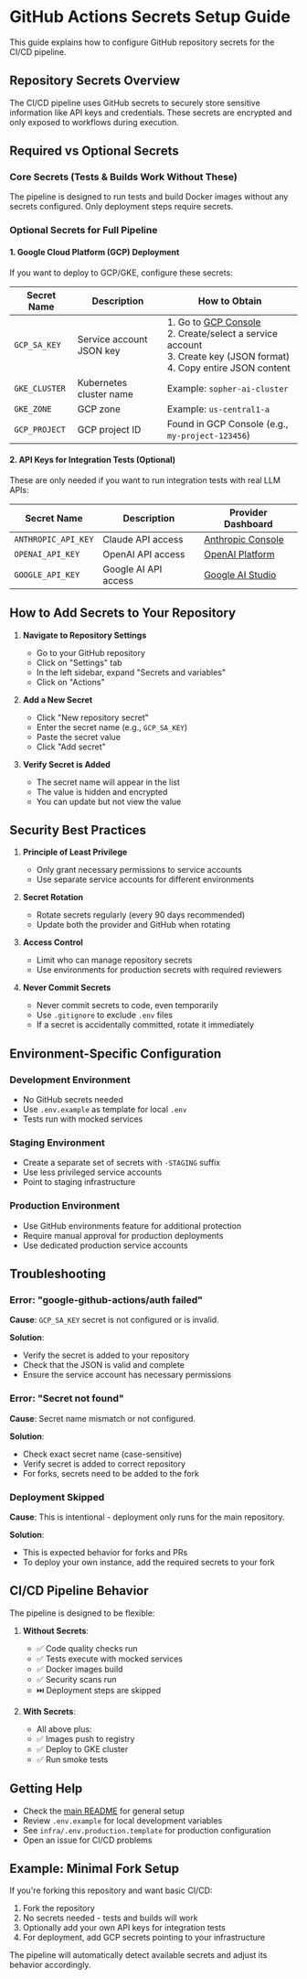 # GitHub Actions Secrets Setup Guide

This guide explains how to configure GitHub repository secrets for the CI/CD pipeline.

## Repository Secrets Overview

The CI/CD pipeline uses GitHub secrets to securely store sensitive information like API keys and credentials. These secrets are encrypted and only exposed to workflows during execution.

## Required vs Optional Secrets

### Core Secrets (Tests & Builds Work Without These)
The pipeline is designed to run tests and build Docker images without any secrets configured. Only deployment steps require secrets.

### Optional Secrets for Full Pipeline

#### 1. Google Cloud Platform (GCP) Deployment
If you want to deploy to GCP/GKE, configure these secrets:

| Secret Name | Description | How to Obtain |
|-------------|-------------|---------------|
| `GCP_SA_KEY` | Service account JSON key | 1. Go to [GCP Console](https://console.cloud.google.com/iam-admin/serviceaccounts)<br>2. Create/select a service account<br>3. Create key (JSON format)<br>4. Copy entire JSON content |
| `GKE_CLUSTER` | Kubernetes cluster name | Example: `sopher-ai-cluster` |
| `GKE_ZONE` | GCP zone | Example: `us-central1-a` |
| `GCP_PROJECT` | GCP project ID | Found in GCP Console (e.g., `my-project-123456`) |

#### 2. API Keys for Integration Tests (Optional)
These are only needed if you want to run integration tests with real LLM APIs:

| Secret Name | Description | Provider Dashboard |
|-------------|-------------|-------------------|
| `ANTHROPIC_API_KEY` | Claude API access | [Anthropic Console](https://console.anthropic.com/) |
| `OPENAI_API_KEY` | OpenAI API access | [OpenAI Platform](https://platform.openai.com/api-keys) |
| `GOOGLE_API_KEY` | Google AI API access | [Google AI Studio](https://makersuite.google.com/app/apikey) |

## How to Add Secrets to Your Repository

1. **Navigate to Repository Settings**
   - Go to your GitHub repository
   - Click on "Settings" tab
   - In the left sidebar, expand "Secrets and variables"
   - Click on "Actions"

2. **Add a New Secret**
   - Click "New repository secret"
   - Enter the secret name (e.g., `GCP_SA_KEY`)
   - Paste the secret value
   - Click "Add secret"

3. **Verify Secret is Added**
   - The secret name will appear in the list
   - The value is hidden and encrypted
   - You can update but not view the value

## Security Best Practices

1. **Principle of Least Privilege**
   - Only grant necessary permissions to service accounts
   - Use separate service accounts for different environments

2. **Secret Rotation**
   - Rotate secrets regularly (every 90 days recommended)
   - Update both the provider and GitHub when rotating

3. **Access Control**
   - Limit who can manage repository secrets
   - Use environments for production secrets with required reviewers

4. **Never Commit Secrets**
   - Never commit secrets to code, even temporarily
   - Use `.gitignore` to exclude `.env` files
   - If a secret is accidentally committed, rotate it immediately

## Environment-Specific Configuration

### Development Environment
- No GitHub secrets needed
- Use `.env.example` as template for local `.env`
- Tests run with mocked services

### Staging Environment
- Create a separate set of secrets with `-STAGING` suffix
- Use less privileged service accounts
- Point to staging infrastructure

### Production Environment
- Use GitHub environments feature for additional protection
- Require manual approval for production deployments
- Use dedicated production service accounts

## Troubleshooting

### Error: "google-github-actions/auth failed"
**Cause**: `GCP_SA_KEY` secret is not configured or is invalid.

**Solution**: 
- Verify the secret is added to your repository
- Check that the JSON is valid and complete
- Ensure the service account has necessary permissions

### Error: "Secret not found"
**Cause**: Secret name mismatch or not configured.

**Solution**:
- Check exact secret name (case-sensitive)
- Verify secret is added to correct repository
- For forks, secrets need to be added to the fork

### Deployment Skipped
**Cause**: This is intentional - deployment only runs for the main repository.

**Solution**:
- This is expected behavior for forks and PRs
- To deploy your own instance, add the required secrets to your fork

## CI/CD Pipeline Behavior

The pipeline is designed to be flexible:

1. **Without Secrets**: 
   - ✅ Code quality checks run
   - ✅ Tests execute with mocked services
   - ✅ Docker images build
   - ✅ Security scans run
   - ⏭️ Deployment steps are skipped

2. **With Secrets**:
   - All above plus:
   - ✅ Images push to registry
   - ✅ Deploy to GKE cluster
   - ✅ Run smoke tests

## Getting Help

- Check the [main README](../README.md) for general setup
- Review `.env.example` for local development variables
- See `infra/.env.production.template` for production configuration
- Open an issue for CI/CD problems

## Example: Minimal Fork Setup

If you're forking this repository and want basic CI/CD:

1. Fork the repository
2. No secrets needed - tests and builds will work
3. Optionally add your own API keys for integration tests
4. For deployment, add GCP secrets pointing to your infrastructure

The pipeline will automatically detect available secrets and adjust its behavior accordingly.